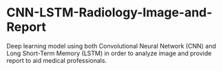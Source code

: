# CNN-LSTM-Radiology-Image-and-Report
Deep learning model using both Convolutional Neural Network (CNN) and Long Short-Term Memory (LSTM) in order to analyze image and provide report to aid medical professionals.

